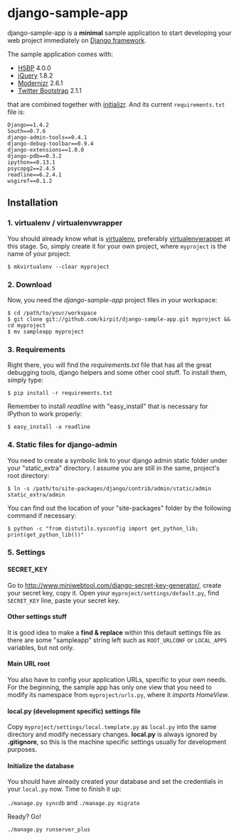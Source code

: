 # django-sample-app

django-sample-app is a **minimal** sample application to start developing your web project immediately on [Django framework](https://www.djangoproject.com/). 

The sample application comes with:

* [H5BP](http://html5boilerplate.com/) 4.0.0
* [jQuery](http://jquery.com/) 1.8.2
* [Modernizr](http://modernizr.com/) 2.6.1
* [Twitter Bootstrap](http://twitter.github.com/bootstrap/) 2.1.1

that are combined together with [initializr](http://www.initializr.com/). And its current `requirements.txt` file is:

```
Django==1.4.2
South==0.7.6
django-admin-tools==0.4.1
django-debug-toolbar==0.9.4
django-extensions==1.0.0
django-pdb==0.3.2
ipython==0.13.1
psycopg2==2.4.5
readline==6.2.4.1
wsgiref==0.1.2
```

## Installation

### 1. virtualenv / virtualenvwrapper
You should already know what is [virtualenv](http://www.virtualenv.org/), preferably [virtualenvwrapper](http://www.doughellmann.com/projects/virtualenvwrapper/) at this stage. So, simply create it for your own project, where `myproject` is the name of your project:

`$ mkvirtualenv --clear myproject`

### 2. Download
Now, you need the *django-sample-app* project files in your workspace:

    $ cd /path/to/your/workspace
    $ git clone git://github.com/kirpit/django-sample-app.git myproject && cd myproject
    $ mv sampleapp myproject

### 3. Requirements
Right there, you will find the *requirements.txt* file that has all the great debugging tools, django helpers and some other cool stuff. To install them, simply type:

`$ pip install -r requirements.txt`

Remember to install *readline* with "easy_install" that is necessary for IPython to work properly:

`$ easy_install -a readline`

### 4. Static files for django-admin
You need to create a symbolic link to your django admin static folder under your "static_extra" directory. I assume you are still in the same, project's root directory:

`$ ln -s /path/to/site-packages/django/contrib/admin/static/admin static_extra/admin`

You can find out the location of your "site-packages" folder by the following command if necessary:

`$ python -c "from distutils.sysconfig import get_python_lib; print(get_python_lib())"`

### 5. Settings

#### SECRET_KEY
Go to <http://www.miniwebtool.com/django-secret-key-generator/>, create your secret key, copy it. Open your `myproject/settings/default.py`, find `SECRET_KEY` line, paste your secret key.

#### Other settings stuff
It is good idea to make a **find & replace** within this default settings file as there are some "sampleapp" string left such as `ROOT_URLCONF` or `LOCAL_APPS` variables, but not only.

#### Main URL root
You also have to config your application URLs, specific to your own needs. For the beginning, the sample app has only one view that you need to modify its namespace from `myproject/urls.py`, where it *imports HomeView*.

#### local.py (development specific) settings file
Copy `myproject/settings/local.template.py` as `local.py` into the same directory and modify necessary changes. **local.py** is always ignored by **.gitignore**, so this is the machine specific settings usually for development purposes. 

#### Initialize the database
You should have already created your database and set the credentials in your `local.py` now. Time to finish it up:

`./manage.py syncdb` and `./manage.py migrate`

Ready? Go!

`./manage.py runserver_plus`
